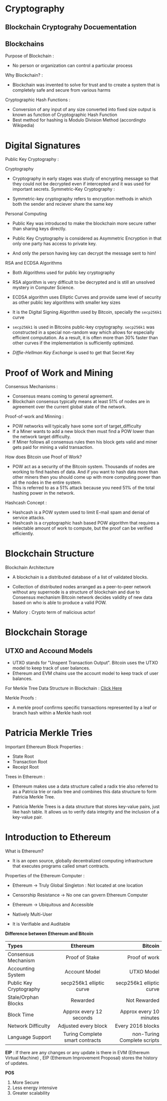 # Cryptography

## Blockchain Cryptograhy Docuementation

## Blockchains

Purpose of Blockchain :

- No person or organization can control a particular process

Why Blockchain? :

- Blockchain was invented to solve for trust and to create a system that is completely safe and secure from various harms

Cryptographic Hash Functions :

- Conversion of any input of any size converted into fixed size output is known as function of Cryptographic Hash Function
- Best method for hashing is Modulo Division Method (accordingto Wikipedia)

# Digital Signatures

Public Key Cryptography :

Cryptography

- Cryptography in early stages was study of encrypting message so that they could not be decrypted even if intercepted and it was used for important secrets.
  Symmetric-Key Cryptography :

- Symmetric-key cryptography refers to encryption methods in which both the sender and reciever share the same key

Personal Computing

- Public Key was introduced to make the blockchain more secure rather than sharing keys directly.

- Public Key Cryptography is considered as Asymmetric Encryption in that only one party has access to private key.

- And only the person having key can decrypt the message sent to him!

RSA and ECDSA Algorithms

- Both Algorithms used for public key cryptography

- RSA algorithm is very difficult to be decrypted and is still an unsolved mystery in Computer Science.

- ECDSA algorithm uses Elliptic Curves and provide same level of security as other public key algorithms with smaller key sizes

- It is the Digital Signing Algorithm used by Bitcoin, specially the `secp256k1` curve

- `secp256k1` is used in Bitcoins public-key crpytography. `secp256k1` was constructed in a special non-random way which allows for especially efficient computation. As a result, it is often more than 30% faster than other curves if the implementation is sufficiently optimized.

- _Diffie-Hellman Key Exchange_ is used to get that Secret Key

# Proof of Work and Mining

Consensus Mechanisms :

- Consensus means coming to general agreement.
- Blockchain consensus typically means at least 51% of nodes are in agreement over the current global state of the network.

Proof-of-work and Minning :

- POW networks will typically have some sort of target_difficulty
- If a Miner wants to add a new block then must find a POW lower than the network target difficulty.
- If Miner follows all consensus rules then his block gets valid and miner gets paid for mining a valid transaction.

How does Bitcoin use Proof of Work?

- POW act as a security of the Bitcoin system. Thousands of nodes are working to find hashes of data. And if you want to hash data more than other miners then you should come up with more computing power than all the nodes in the entire system.
- This is referred to as a 51% attack because you need 51% of the total hashing power in the network.

Hashcash Concept :

- Hashcash is a POW system used to limit E-mail spam and denial of service attacks.
- Hashcash is a cryptographic hash based POW algorithm that requires a selectable amount of work to compute, but the proof can be verified efficiently.

# Blockchain Structure

Blockchain Architecture

- A blockchain is a distributed database of a list of validated blocks.
- Collection of distributed nodes arranged as a peer-to-peer network without any supernode is a structure of blockchain and due to Consensus mechanism Bitcoin network decides validity of new data based on who is able to produce a valid POW.

- Mallory : Crypto term of malicious actor!

# Blockchain Storage

## UTXO and Accound Models

- UTXO stands for "Unspent Transaction Output". Bitcoin uses the UTXO model to keep track of user balances.
- Ethereum and EVM chains use the account model to keep track of user balances.

For Merkle Tree Data Structure in Blockchain : [Click Here](https://www.linkedin.com/posts/aadit-palande-839a8b22a_blockchain-cryptocurrency-bitcoin-activity-7016400048452169728-1Dne?utm_source=share&utm_medium=member_desktop)

Merkle Proofs :

- A merkle proof confirms specific transactions represented by a leaf or branch hash within a Merkle hash root

# Patricia Merkle Tries

Important Ethereum Block Properties :

- State Root
- Transaction Root
- Receipt Root

Trees in Ethereum :

- Ethereum makes use a data structure called a radix trie also referred to as a Patricia trie or radix tree and combines this data structure to form Patricia Merkle Tree.

- Patricia Merkle Trees is a data structure that stores key-value pairs, just like hash table. It allows us to verify data integrity and the inclusion of a key-value pair.

# Introduction to Ethereum

What is Ethereum?

- It is an open source, globally decentralized computing infrastructure that executes programs called smart contracts.

Properties of the Ethereum Computer :

- Ethereum -> Truly Global Singleton : Not located at one location

- Censorship Resistance -> No one can govern Ethereum Computer

- Ethereum -> Ubiquitous and Accessible

- Natively Multi-User

- It is Verifiable and Auditable

**Difference between Ethereum and Bitcoin**

| Types                   |            Ethereum             |                     Bitcoin |
| :---------------------- | :-----------------------------: | --------------------------: |
| Consensus Mechanism     |         Proof of Stake          |               Proof of work |
| Accounting System       |          Account Model          |                  UTXO Model |
| Public Key Cryptography |    secp256k1 elliptic curve     |    secp256k1 elliptic curve |
| Stale/Orphan Blocks     |            Rewarded             |                Not Rewarded |
| Block Time              |     Approx every 12 seconds     |     Approx every 10 minutes |
| Network Difficulty      |      Adjusted every block       |           Every 2016 blocks |
| Language Support        | Turing Complete smart contracts | non-Turing Complete scripts |

**EIP** :
If there are any changes or any update is there in EVM (Ethereum Virtual Machine) , EIP (Ethereum Improvement Proposal) stores the history of updates.

**POS**

1. More Secure
2. Less energy intensive
3. Greater scalability
